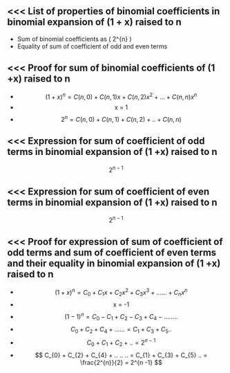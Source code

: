 <<<
 List of properties of binomial coefficients in binomial expansion of (1 + x) raised to n
---


- Sum of binomial coefficients as \( 2^{n} \) 
- Equality of sum of coefficient of odd and even terms



>>> 
<<<
 Proof for sum of binomial coefficients of (1 +x) raised to n 
---

- $$ (1+x)^{n}= C(n,0) + C(n,1)x + C(n,2)x^{2} + . . . + C(n,n)x^{n} $$ 
- $$ \text{ x = 1 } $$
- $$ 2^{n} = C(n,0) + C(n,1) + C(n,2) + . . + C(n,n) $$ 


>>> 
<<<
 Expression for sum of coefficient of odd terms in binomial expansion of (1 +x) raised to n
---

$$ 2^{n-1} $$ 


>>> 
<<<
 Expression for sum of coefficient of even terms in binomial expansion of (1 +x) raised to n
---

$$ 2^{n-1} $$ 


>>> 
<<<
 Proof for expression of sum of coefficient of odd terms and sum of coefficient of even terms and their equality in binomial expansion of (1 +x) raised to n
---

- $$ (1 +x)^{n} = C_{0} + C_{1}x + C_{2}x^{2} + C_{3}x^{3} + .. .. .. + C_{n}x^{n}  $$ 
- $$ \text{x = -1} $$
- $$ (1-1)^{n} = C_{0} - C_{1} + C_{2} - C_{3} + C_{4} - .. .. .. .. $$ 
- $$ C_{0} + C_{2} + C_{4} + .. .. .. = C_{1} + C_{3} + C_{5} ..  $$
- $$ C_{0} + C_{1} + C_{2} + .. = 2^{n - 1} $$
- $$ C_{0} + C_{2} + C_{4} + .. .. .. = C_{1} + C_{3} + C_{5} .. = \frac{2^{n}}{2} = 2^{n -1} $$



>>> 
